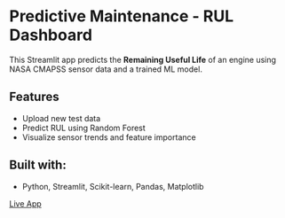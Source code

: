 #  Predictive Maintenance - RUL Dashboard

This Streamlit app predicts the **Remaining Useful Life** of an engine using NASA CMAPSS sensor data and a trained ML model.

##  Features

- Upload new test data
- Predict RUL using Random Forest
- Visualize sensor trends and feature importance

##  Built with:
- Python, Streamlit, Scikit-learn, Pandas, Matplotlib

 [Live App](https://predictivemaintenance-neerajworks.streamlit.app/?embed_options=dark_theme,show_colored_line)
